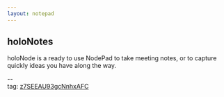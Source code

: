```yaml
---
layout: notepad
---
```

## holoNotes

holoNode is a ready to use NodePad to take meeting notes,
or to capture quickly ideas you have along the way.


--&nbsp;<br>
tag: [z7SEEAU93gcNnhxAFC](https://duckduckgo.com/?q=!g+z7SEEAU93gcNnhxAFC)

